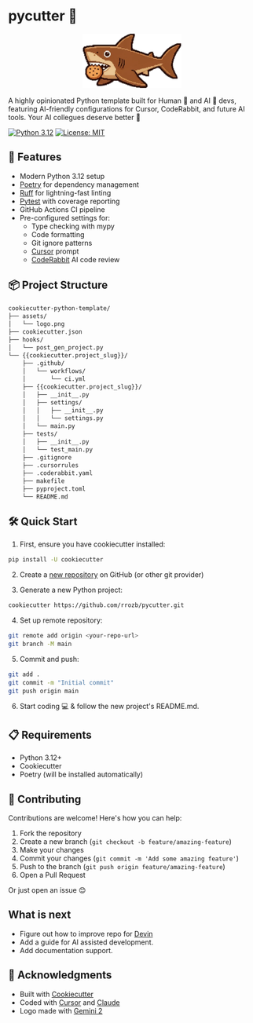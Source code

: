 # pycutter 🔪

<p align="center">
  <img src="assets/logo.webp" alt="Pycutter Logo" width="200"/>
</p>

A highly opinionated Python template built for Human 👤 and AI 🤖 devs, featuring AI-friendly configurations for Cursor, CodeRabbit, and future AI tools. 
Your AI collegues deserve better 💪

[![Python 3.12](https://img.shields.io/badge/python-3.12-blue.svg)](https://www.python.org/downloads/release/python-312/)
[![License: MIT](https://img.shields.io/badge/License-MIT-yellow.svg)](https://opensource.org/licenses/MIT)

## 🚀 Features

- Modern Python 3.12 setup
- [Poetry](https://python-poetry.org/) for dependency management
- [Ruff](https://docs.astral.sh/ruff/) for lightning-fast linting
- [Pytest](https://docs.pytest.org/en/latest/) with coverage reporting
- GitHub Actions CI pipeline
- Pre-configured settings for:
  - Type checking with mypy
  - Code formatting
  - Git ignore patterns
  - [Cursor](https://docs.cursor.com/) prompt
  - [CodeRabbit](https://docs.coderabbit.ai/) AI code review

## 📦 Project Structure

```
cookiecutter-python-template/
├── assets/
│   └── logo.png
├── cookiecutter.json
├── hooks/
│   └── post_gen_project.py
└── {{cookiecutter.project_slug}}/
    ├── .github/
    │   └── workflows/
    │       └── ci.yml
    ├── {{cookiecutter.project_slug}}/
    │   ├── __init__.py
    │   ├── settings/
    │   │   ├── __init__.py
    │   │   └── settings.py
    │   └── main.py
    ├── tests/
    │   ├── __init__.py
    │   └── test_main.py
    ├── .gitignore
    ├── .cursorrules
    ├── .coderabbit.yaml
    ├── makefile
    ├── pyproject.toml
    └── README.md
```

## 🛠️ Quick Start

1. First, ensure you have cookiecutter installed:
```bash
pip install -U cookiecutter
```
2. Create a [new repository](https://github.com/new) on GitHub (or other git provider)

3. Generate a new Python project:
```bash
cookiecutter https://github.com/rrozb/pycutter.git
```

4. Set up remote repository:
```bash
git remote add origin <your-repo-url>
git branch -M main
```
5. Commit and push:
```bash
git add .
git commit -m "Initial commit"
git push origin main
```

6. Start coding 💻 & follow the new project's README.md.

## 📋 Requirements

- Python 3.12+
- Cookiecutter
- Poetry (will be installed automatically)

## 🤝 Contributing

Contributions are welcome! Here's how you can help:

1. Fork the repository
2. Create a new branch (`git checkout -b feature/amazing-feature`)
3. Make your changes
4. Commit your changes (`git commit -m 'Add some amazing feature'`)
5. Push to the branch (`git push origin feature/amazing-feature`)
6. Open a Pull Request

Or just open an issue 😊

## What is next

- Figure out how to improve repo for [Devin](https://docs.devin.ai/)
- Add a guide for AI assisted development.
- Add documentation support.

## 🙏 Acknowledgments

- Built with [Cookiecutter](https://github.com/cookiecutter/cookiecutter)
- Coded with [Cursor](https://www.cursor.com/) and [Claude](https://www.anthropic.com)
- Logo made with [Gemini 2](https://deepmind.google/technologies/gemini/)


